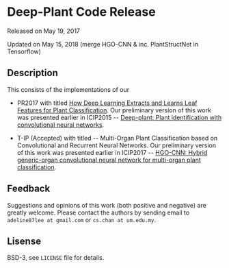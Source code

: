 
# Deep-Plant Code Release

Released on May 19, 2017

Updated on May 15, 2018 (merge HGO-CNN & inc. PlantStructNet in Tensorflow)


## Description

This consists of the implementations of our 

* PR2017 with titled [How Deep Learning Extracts and Learns Leaf Features for Plant Classification](http://cs-chan.com/doc/PR2017.pdf). Our preliminary version of this work was presented earlier in ICIP2015 -- [Deep-plant: Plant identification with convolutional neural networks](http://cs-chan.com/doc/150608425v1.pdf).

* T-IP (Accepted) with titled -- Multi-Organ Plant Classification based on Convolutional and Recurrent Neural Networks. Our preliminary version of this work was presented earlier in ICIP2017 -- [HGO-CNN: Hybrid generic-organ convolutional neural network for multi-organ plant classification](http://cs-chan.com/doc/ICIP_CR.pdf).

## Feedback
Suggestions and opinions of this work (both positive and negative) are greatly welcome. Please contact the authors by sending email to
`adeline87lee at gmail.com` or `cs.chan at um.edu.my`.

## Lisense
BSD-3, see ``` LICENSE ``` file for details.
